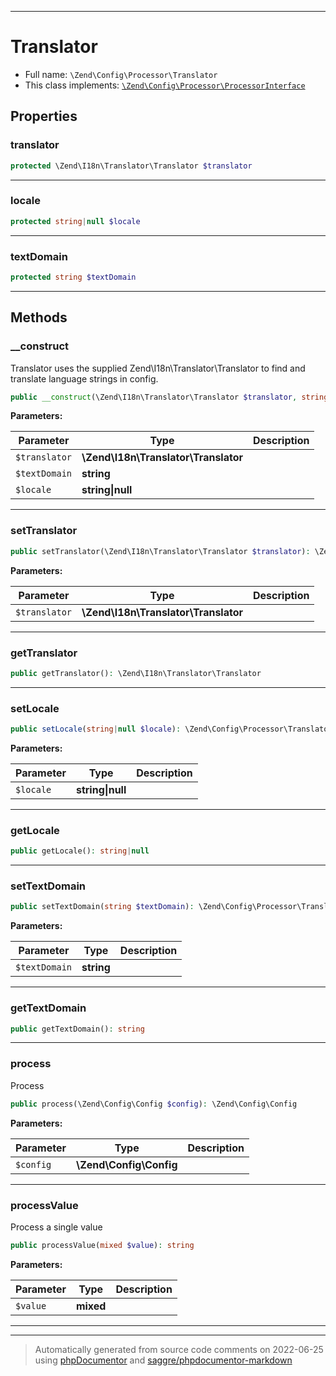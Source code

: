 ***

# Translator





* Full name: `\Zend\Config\Processor\Translator`
* This class implements:
[`\Zend\Config\Processor\ProcessorInterface`](./ProcessorInterface.md)



## Properties


### translator



```php
protected \Zend\I18n\Translator\Translator $translator
```






***

### locale



```php
protected string|null $locale
```






***

### textDomain



```php
protected string $textDomain
```






***

## Methods


### __construct

Translator uses the supplied Zend\I18n\Translator\Translator to find
and translate language strings in config.

```php
public __construct(\Zend\I18n\Translator\Translator $translator, string $textDomain = &#039;default&#039;, string|null $locale = null): mixed
```








**Parameters:**

| Parameter | Type | Description |
|-----------|------|-------------|
| `$translator` | **\Zend\I18n\Translator\Translator** |  |
| `$textDomain` | **string** |  |
| `$locale` | **string&#124;null** |  |




***

### setTranslator



```php
public setTranslator(\Zend\I18n\Translator\Translator $translator): \Zend\Config\Processor\Translator
```








**Parameters:**

| Parameter | Type | Description |
|-----------|------|-------------|
| `$translator` | **\Zend\I18n\Translator\Translator** |  |




***

### getTranslator



```php
public getTranslator(): \Zend\I18n\Translator\Translator
```











***

### setLocale



```php
public setLocale(string|null $locale): \Zend\Config\Processor\Translator
```








**Parameters:**

| Parameter | Type | Description |
|-----------|------|-------------|
| `$locale` | **string&#124;null** |  |




***

### getLocale



```php
public getLocale(): string|null
```











***

### setTextDomain



```php
public setTextDomain(string $textDomain): \Zend\Config\Processor\Translator
```








**Parameters:**

| Parameter | Type | Description |
|-----------|------|-------------|
| `$textDomain` | **string** |  |




***

### getTextDomain



```php
public getTextDomain(): string
```











***

### process

Process

```php
public process(\Zend\Config\Config $config): \Zend\Config\Config
```








**Parameters:**

| Parameter | Type | Description |
|-----------|------|-------------|
| `$config` | **\Zend\Config\Config** |  |




***

### processValue

Process a single value

```php
public processValue(mixed $value): string
```








**Parameters:**

| Parameter | Type | Description |
|-----------|------|-------------|
| `$value` | **mixed** |  |




***


***
> Automatically generated from source code comments on 2022-06-25 using [phpDocumentor](http://www.phpdoc.org/) and [saggre/phpdocumentor-markdown](https://github.com/Saggre/phpDocumentor-markdown)
